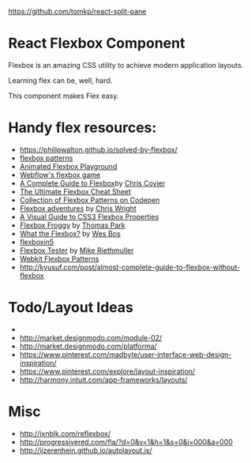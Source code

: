 https://github.com/tomkp/react-split-pane

# React Flexbox Component

Flexbox is an amazing CSS utility to achieve modern application layouts.

Learning flex can be, well, hard.

This component makes Flex easy.

# Handy flex resources:

- https://philipwalton.github.io/solved-by-flexbox/
- [flexbox patterns](http://www.flexboxpatterns.com/home)
- [Animated Flexbox Playground](http://codepen.io/osublake/full/dMLQJr/)
- [Webflow's flexbox game](https://www.flexboxgame.com/)
- [A Complete Guide to Flexbox](https://css-tricks.com/snippets/css/a-guide-to-flexbox/)by [Chris Coyier](https://css-tricks.com/author/chriscoyier/)
- [The Ultimate Flexbox Cheat Sheet](http://ow.ly/4nkUlf)
- [Collection of Flexbox Patterns on Codepen](http://codepen.io/collection/KegmA/)
- [Flexbox adventures](https://chriswrightdesign.com/experiments/flexbox-adventures/) by [Chris Wright](https://chriswrightdesign.com/)
- [A Visual Guide to CSS3 Flexbox Properties](https://scotch.io/tutorials/a-visual-guide-to-css3-flexbox-properties)
- [Flexbox Froggy](http://flexboxfroggy.com/) by [Thomas Park](http://thomaspark.co/)
- [What the Flexbox?](http://flexbox.io) by [Wes Bos](http://wesbos.com/)
- [flexboxin5](https://cvan.io/flexboxin5/)
- [Flexbox Tester](http://madebymike.com.au/demos/flexbox-tester/) by [Mike Riethmuller](http://madebymike.com.au)
- [Webkit Flexbox Patterns](http://webkit-flex.atomeye.com/)
- http://kyusuf.com/post/almost-complete-guide-to-flexbox-without-flexbox

# Todo/Layout Ideas
- <FullScreen>
- http://market.designmodo.com/module-02/
- http://market.designmodo.com/platforma/
- https://www.pinterest.com/madbyte/user-interface-web-design-inspiration/
- https://www.pinterest.com/explore/layout-inspiration/
- http://harmony.intuit.com/app-frameworks/layouts/

# Misc
- http://jxnblk.com/reflexbox/
- http://progressivered.com/fla/?d=0&v=1&h=1&s=0&i=000&a=000
- http://ijzerenhein.github.io/autolayout.js/

